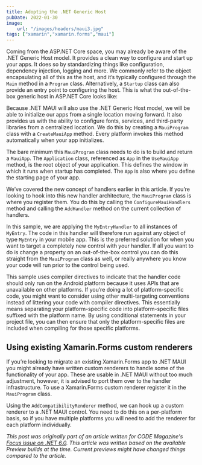 ```yaml
---
title: Adopting the .NET Generic Host
pubDate: 2022-01-30
image:
    url: "/images/headers/maui3.jpg"
tags: ["xamarin","xamarin.forms","maui"]
---
```


Coming from the ASP.NET Core space, you may already be aware of the .NET Generic Host model. It provides a clean way to configure and start up your apps. It does so by standardizing things like configuration, dependency injection, logging and more. We commonly refer to the object encapsulating all of this as the host, and it’s typically configured through the `Main` method in a `Program` class. Alternatively, a `Startup` class can also provide an entry point to configuring the host. This is what the out-of-the-box generic host in ASP.NET Core looks like:

<script src="https://gist.github.com/sthewissen/109473a44ad1451a8ef0eb5ae86eff2d.js"></script>

Because .NET MAUI will also use the .NET Generic Host model, we will be able to initialize our apps from a single location moving forward. It also provides us with the ability to configure fonts, services, and third-party libraries from a centralized location. We do this by creating a `MauiProgram` class with a `CreateMauiApp` method. Every platform invokes this method automatically when your app initializes. 

<script src="https://gist.github.com/sthewissen/417fa7b0aff397b8bb99d2e3bd0f423a.js"></script>

The bare minimum this `MauiProgram` class needs to do is to build and return a `MauiApp`. The `Application` class, referenced as `App` in the `UseMauiApp` method, is the root object of your application. This defines the window in which it runs when startup has completed. The `App` is also where you define the starting page of your app.

<script src="https://gist.github.com/sthewissen/584bbcdbd5ce96e42cea81cd005676de.js"></script>

We’ve covered the new concept of handlers earlier in this article. If you’re looking to hook into this new handler architecture, the `MauiProgram` class is where you register them. You do this by calling the `ConfigureMauiHandlers` method and calling the `AddHandler` method on the current collection of handlers.

<script src="https://gist.github.com/sthewissen/bc3b0457be34c4a7aafa9d09e900e076.js"></script>

In this sample, we are applying the `MyEntryHandler` to all instances of `MyEntry`. The code in this handler will therefore run against any object of type `MyEntry` in your mobile app. This is the preferred solution for when you want to target a completely new control with your handler. If all you want to do is change a property on an out-of-the-box control you can do this straight from the `MauiProgram` class as well, or really anywhere you know your code will run prior to the control being used.

<script src="https://gist.github.com/sthewissen/f79b58fc8815a8988da9d6fe3ead27a5.js"></script>

This sample uses compiler directives to indicate that the handler code should only run on the Android platform because it uses APIs that are unavailable on other platforms. If you’re doing a lot of platform-specific code, you might want to consider using other multi-targeting conventions instead of littering your code with compiler directives. This essentially means separating your platform-specific code into platform-specific files suffixed with the platform name. By using conditional statements in your project file, you can then ensure that only the platform-specific files are included when compiling for those specific platforms.

## Using existing Xamarin.Forms custom renderers

If you’re looking to migrate an existing Xamarin.Forms app to .NET MAUI you might already have written custom renderers to handle some of the functionality of your app. These are usable in .NET MAUI without too much adjustment, however, it is advised to port them over to the handler infrastructure. To use a Xamarin.Forms custom renderer register it in the `MauiProgram` class.

<script src="https://gist.github.com/sthewissen/ea0759f7708f92e8f04821b5be733d3e.js"></script>

Using the `AddCompatibilityRenderer` method, we can hook up a custom renderer to a .NET MAUI control. You need to do this on a per-platform basis, so if you have multiple platforms you will need to add the renderer for each platform individually.

_This post was originally part of an article written for CODE Magazine's [Focus issue on .NET 6.0](https://www.codemag.com/Magazine/Issue/dotnet6). This article was written based on the available Preview builds at the time. Current previews might have changed things compared to the article._